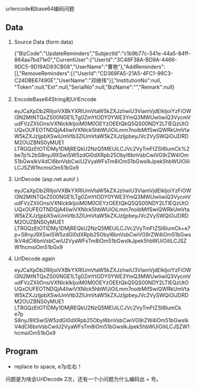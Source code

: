 urlencode和base64编码问题

## Data

1. Source Data  (form data)

    {"BizCode":"UpdateReminders","SubjectId":"c1b9b77c-541e-44a5-84ff-864aa7bd71e0","CurrentUser":{"UserId":"3C48F38A-BD9A-4466-9DC5-9D19AD93CB08","UserName":"曹艳"},"AddReminders":[],"RemoveReminders":[{"UserId":"CD369FA5-21A5-4FC1-99C3-C24DBE67490E","UserName":"邓继伟"}],"InstitutionNo":null,  "Token":null,"Ext":null,"SerialNo":null,"BizName":"","Remark":null}

2. EncodeBase64String和UrlEncode

    eyJCaXpDb2RlIjoiVXBkYXRlUmVtaW5kZXJzIiwiU3ViamVjdElkIjoiYzFiOWI3N2MtNTQxZS00NGE1LTg0ZmYtODY0YWE3YmQ3MWUwIiwiQ3VycmVudFVzZXIiOnsiVXNlcklkIjoiM0M0OEYzOEEtQkQ5QS00NDY2LTlEQzUtOUQxOUFEOTNDQjA4IiwiVXNlck5hbWUiOiLmm7noibMifSwiQWRkUmVtaW5kZXJzIjpbXSwiUmVtb3ZlUmVtaW5kZXJzIjpbeyJVc2VySWQiOiJDRDM2OUZBNS0yMUE1    LTRGQzEtOTlDMy1DMjREQkU2NzQ5MEUiLCJVc2VyTmFtZSI6IumCk%2be7p%2bS8nyJ9XSwiSW5zdGl0dXRpb25ObyI6bnVsbCwiVG9rZW4iOm51bGwsIkV4dCI6bnVsbCwiU2VyaWFsTm8iOm51bGwsIkJpek5hbWUiOiIiLCJSZW1hcmsiOm51bGx9

3. UrlDecode (asp.net auto! )

    eyJCaXpDb2RlIjoiVXBkYXRlUmVtaW5kZXJzIiwiU3ViamVjdElkIjoiYzFiOWI3N2MtNTQxZS00NGE1LTg0ZmYtODY0YWE3YmQ3MWUwIiwiQ3VycmVudFVzZXIiOnsiVXNlcklkIjoiM0M0OEYzOEEtQkQ5QS00NDY2LTlEQzUtOUQxOUFEOTNDQjA4IiwiVXNlck5hbWUiOiLmm7noibMifSwiQWRkUmVtaW5kZXJzIjpbXSwiUmVtb3ZlUmVtaW5kZXJzIjpbeyJVc2VySWQiOiJDRDM2OUZBNS0yMUE1    LTRGQzEtOTlDMy1DMjREQkU2NzQ5MEUiLCJVc2VyTmFtZSI6IumCk+e7p+S8nyJ9XSwiSW5zdGl0dXRpb25ObyI6bnVsbCwiVG9rZW4iOm51bGwsIkV4dCI6bnVsbCwiU2VyaWFsTm8iOm51bGwsIkJpek5hbWUiOiIiLCJSZW1hcmsiOm51bGx9

4. UrlDecode again

    eyJCaXpDb2RlIjoiVXBkYXRlUmVtaW5kZXJzIiwiU3ViamVjdElkIjoiYzFiOWI3N2MtNTQxZS00NGE1LTg0ZmYtODY0YWE3YmQ3MWUwIiwiQ3VycmVudFVzZXIiOnsiVXNlcklkIjoiM0M0OEYzOEEtQkQ5QS00NDY2LTlEQzUtOUQxOUFEOTNDQjA4IiwiVXNlck5hbWUiOiLmm7noibMifSwiQWRkUmVtaW5kZXJzIjpbXSwiUmVtb3ZlUmVtaW5kZXJzIjpbeyJVc2VySWQiOiJDRDM2OUZBNS0yMUE1    LTRGQzEtOTlDMy1DMjREQkU2NzQ5MEUiLCJVc2VyTmFtZSI6IumCk e7p S8nyJ9XSwiSW5zdGl0dXRpb25ObyI6bnVsbCwiVG9rZW4iOm51bGwsIkV4dCI6bnVsbCwiU2VyaWFsTm8iOm51bGwsIkJpek5hbWUiOiIiLCJSZW1hcmsiOm51bGx9


## Program

+ replace to space, e7p左右！

问题是为啥会UrlDecode 2次，还有一个小问题为什么编码出 + 号。
